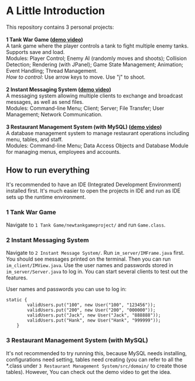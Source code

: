 # A Little Introduction
This repository contains 3 personal projects: 
<br><br>
**1 Tank War Game ([demo video](https://youtu.be/3K--jC5hLa4))**<br>
A tank game where the player controls a tank to fight multiple enemy tanks. Supports save and load.<br>
Modules: Player Control; Enemy AI (randomly moves and shoots); Collision Detection; Rendering (with JPanel); Game State Management; Animation; Event Handling; Thread Management.<br>
_How to control_: Use arrow keys to move. Use "j" to shoot.
<br><br>
**2 Instant Messaging System ([demo video](https://youtu.be/nJLmUAOUesg))**<br>
A messaging system allowing multiple clients to exchange and broadcast messages, as well as send files.<br>
Modules: Command-line Menu; Client; Server; File Transfer; User Management; Network Communication.
<br><br>
**3 Restaurant Management System (with MySQL) ([demo video](https://youtu.be/WTV84IA8ELE))**<br>
A database management system to manage restaurant operations including menu, tables, and staff.<br>
Modules: Command-line Menu; Data Access Objects and Database Module for managing menus, employees and accounts.
<br>
## How to run everything
It's recommended to have an IDE (Integrated Development Environment) installed first. It's much easier to open the projects in IDE and run as IDE sets up the runtime environment.
### 1 Tank War Game
Navigate to `1 Tank Game/newtankgameproject/` and run `Game.class`.
### 2 Instant Messaging System
Navigate to `2 Instant Message System/`. Run `im_server/IMFrame.java` first. You should see messages printed on the terminal. Then you can run `im_client/IMView.java`. Use the user names and passwords stored in `im_server/Server.java` to log in. You can start several clients to test out the features.

User names and passwords you can use to log in:
```
static {
        validUsers.put("100", new User("100", "123456"));
        validUsers.put("200", new User("200", "000000"));
        validUsers.put("Jack", new User("Jack", "888888"));
        validUsers.put("Hank", new User("Hank", "999999"));
    }

```

### 3 Restaurant Management System (with MySQL)
It's not recommended to try running this, because MySQL needs installing, configurations need setting, tables need creating (you can refer to all the *.class under `3 Restaurant Management System/src/domain/` to create those tables). However, You can check out the demo video to get the idea. 
